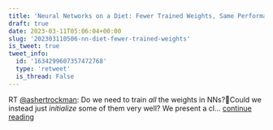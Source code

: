 ```yaml
---
title: 'Neural Networks on a Diet: Fewer Trained Weights, Same Performance'
draft: true
date: 2023-03-11T05:06:04+00:00
slug: '202303110506-nn-diet-fewer-trained-weights'
is_tweet: true
tweet_info:
  id: '1634299607357472768'
  type: 'retweet'
  is_thread: False
---
```




RT [@ashertrockman](https://x.com/ashertrockman): Do we need to train *all* the weights in NNs?🤔Could we instead just *initialize* some of them very well? We present a cl… [continue reading](https://x.com/sytelus/status/1634299607357472768)
